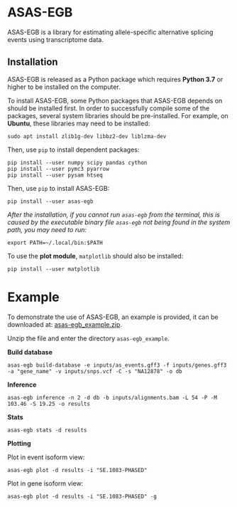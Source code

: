 # ASAS-EGB

ASAS-EGB is a library for estimating allele-specific
alternative splicing events using transcriptome data.

## Installation

ASAS-EGB is released as a Python package which requires **Python 3.7** 
or higher to be installed on the computer.

To install ASAS-EGB, some Python packages that ASAS-EGB depends on 
should be installed first. In order to successfully compile 
some of the packages, several system libraries should be 
pre-installed. For example, on **Ubuntu**, these libraries 
may need to be installed:

```shell
sudo apt install zlib1g-dev libbz2-dev liblzma-dev
```

Then, use `pip` to install dependent packages:
```shell
pip install --user numpy scipy pandas cython
pip install --user pymc3 pyarrow
pip install --user pysam htseq
```

Then, use `pip` to install ASAS-EGB:
```shell
pip install --user asas-egb
```

*After the installation, if you cannot run `asas-egb` from the terminal, 
this is caused by the executable binary file `asas-egb` not being found 
in the system path, you may need to run:*
```shell
export PATH=~/.local/bin:$PATH
``` 

To use the **plot module**, `matplotlib` should also be 
installed:
```shell
pip install --user matplotlib
```

# Example

To demonstrate the use of ASAS-EGB, an example is provided, it can be downloaded at: [asas-egb_example.zip](https://github.com/ncjllld/asas-egb/raw/master/asas-egb_example.zip).

Unzip the file and enter the directory `asas-egb_example`.

**Build database**
```shell
asas-egb build-database -e inputs/as_events.gff3 -f inputs/genes.gff3 -a "gene_name" -v inputs/snps.vcf -C -s "NA12878" -o db
```

**Inference**
```shell
asas-egb inference -n 2 -d db -b inputs/alignments.bam -L 54 -P -M 103.46 -S 19.25 -o results
```

**Stats**
```shell
asas-egb stats -d results
```

**Plotting**

Plot in event isoform view: 

```shell
asas-egb plot -d results -i "SE.1083-PHASED"
```

Plot in gene isoform view:

```shell
asas-egb plot -d results -i "SE.1083-PHASED" -g
```
